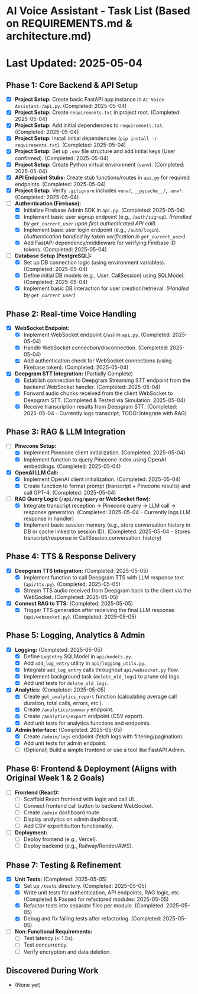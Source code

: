 # AI Voice Assistant - Task List (Based on REQUIREMENTS.md & architecture.md)

# Last Updated: 2025-05-04

## Phase 1: Core Backend & API Setup

- [x] **Project Setup:** Create basic FastAPI app instance in `AI-Voice-Assistant-/api.py`. (Completed: 2025-05-04)
- [x] **Project Setup:** Create `requirements.txt` in project root. (Completed: 2025-05-04)
- [x] **Project Setup:** Add initial dependencies to `requirements.txt`. (Completed: 2025-05-04)
- [x] **Project Setup:** Install initial dependencies (`pip install -r requirements.txt`). (Completed: 2025-05-04)
- [x] **Project Setup:** Set up `.env` file structure and add initial keys (User confirmed). (Completed: 2025-05-04)
- [x] **Project Setup:** Create Python virtual environment (`venv`). (Completed: 2025-05-04)
- [x] **API Endpoint Stubs:** Create stub functions/routes in `api.py` for required endpoints. (Completed: 2025-05-04)
- [x] **Project Setup:** Verify `.gitignore` includes `venv/`, `__pycache__/`, `.env*`. (Completed: 2025-05-04)
- [ ] **Authentication (Firebase):**
  - [x] Initialize Firebase Admin SDK in `api.py`. (Completed: 2025-05-04)
  - [x] Implement basic user signup endpoint (e.g., `/auth/signup`). _(Handled by `get_current_user` upon first authenticated API call)_
  - [x] Implement basic user login endpoint (e.g., `/auth/login`). _(Authentication handled by token verification in `get_current_user`)_
  - [x] Add FastAPI dependency/middleware for verifying Firebase ID tokens. (Completed: 2025-05-04)
- [ ] **Database Setup (PostgreSQL):**
  - [x] Set up DB connection logic (using environment variables). (Completed: 2025-05-04)
  - [x] Define initial DB models (e.g., User, CallSession) using SQLModel. (Completed: 2025-05-04)
  - [x] Implement basic DB interaction for user creation/retrieval. _(Handled by `get_current_user`)_

## Phase 2: Real-time Voice Handling

- [x] **WebSocket Endpoint:**
  - [x] Implement WebSocket endpoint (`/ws`) in `api.py`. (Completed: 2025-05-04)
  - [x] Handle WebSocket connection/disconnection. (Completed: 2025-05-04)
  - [x] Add authentication check for WebSocket connections (using Firebase token). (Completed: 2025-05-04)
- [x] **Deepgram STT Integration:** (Partially Complete)
  - [x] Establish connection to Deepgram Streaming STT endpoint from the backend WebSocket handler. (Completed: 2025-05-04)
  - [x] Forward audio chunks received from the client WebSocket to Deepgram STT. (Completed & Tested via Simulation: 2025-05-04)
  - [x] Receive transcription results from Deepgram STT. (Completed: 2025-05-04 - Currently logs transcript; TODO: Integrate with RAG)

## Phase 3: RAG & LLM Integration

- [ ] **Pinecone Setup:**
  - [x] Implement Pinecone client initialization. (Completed: 2025-05-04)
  - [x] Implement function to query Pinecone index using OpenAI embeddings. (Completed: 2025-05-04)
- [x] **OpenAI LLM Call:**
  - [x] Implement OpenAI client initialization. (Completed: 2025-05-04)
  - [x] Create function to format prompt (transcript + Pinecone results) and call GPT-4. (Completed: 2025-05-04)
- [ ] **RAG Query Logic (`/api/rag/query` or WebSocket flow):**
  - [x] Integrate transcript reception -> Pinecone query -> LLM call -> response generation. (Completed: 2025-05-04 - Currently logs LLM response in handler)
  - [x] Implement basic session memory (e.g., store conversation history in DB or cache linked to session ID). (Completed: 2025-05-04 - Stores transcript/response in CallSession.conversation_history)

## Phase 4: TTS & Response Delivery

- [x] **Deepgram TTS Integration:** (Completed: 2025-05-05)
  - [x] Implement function to call Deepgram TTS with LLM response text (`api/tts.py`). (Completed: 2025-05-05)
  - [x] Stream TTS audio received from Deepgram back to the client via the WebSocket. (Completed: 2025-05-05)
- [x] **Connect RAG to TTS:** (Completed: 2025-05-05)
  - [x] Trigger TTS generation after receiving the final LLM response (`api/websocket.py`). (Completed: 2025-05-05)

## Phase 5: Logging, Analytics & Admin

- [x] **Logging:** (Completed: 2025-05-05)
  - [x] Define `LogEntry` SQLModel in `api/models.py`.
  - [x] Add `add_log_entry` utility in `api/logging_utils.py`.
  - [x] Integrate `add_log_entry` calls throughout `api/websocket.py` flow.
  - [x] Implement background task (`delete_old_logs`) to prune old logs.
  - [x] Add unit tests for `delete_old_logs`.
- [x] **Analytics:** (Completed: 2025-05-05)
  - [x] Create `get_analytics_report` function (calculating average call duration, total calls, errors, etc.).
  - [x] Create `/analytics/summary` endpoint.
  - [x] Create `/analytics/export` endpoint (CSV export).
  - [x] Add unit tests for analytics functions and endpoints.
- [x] **Admin Interface:** (Completed: 2025-05-05)
  - [x] Create `/admin/logs` endpoint (fetch logs with filtering/pagination).
  - [x] Add unit tests for admin endpoint.
  - [ ] (Optional) Build a simple frontend or use a tool like FastAPI Admin.

## Phase 6: Frontend & Deployment (Aligns with Original Week 1 & 2 Goals)

- [ ] **Frontend (React):**
  - [ ] Scaffold React frontend with login and call UI.
  - [ ] Connect frontend call button to backend WebSocket.
  - [ ] Create `/admin` dashboard route.
  - [ ] Display analytics on admin dashboard.
  - [ ] Add CSV export button functionality.
- [ ] **Deployment:**
  - [ ] Deploy frontend (e.g., Vercel).
  - [ ] Deploy backend (e.g., Railway/Render/AWS).

## Phase 7: Testing & Refinement

- [x] **Unit Tests:** (Completed: 2025-05-05)
  - [x] Set up `/tests` directory. (Completed: 2025-05-05)
  - [x] Write unit tests for authentication, API endpoints, RAG logic, etc. (Completed & Passed for refactored modules: 2025-05-05)
  - [x] Refactor tests into separate files per module. (Completed: 2025-05-05)
  - [x] Debug and fix failing tests after refactoring. (Completed: 2025-05-05)
- [ ] **Non-Functional Requirements:**
  - [ ] Test latency (< 1.5s).
  - [ ] Test concurrency.
  - [ ] Verify encryption and data deletion.

## Discovered During Work

- (None yet)
